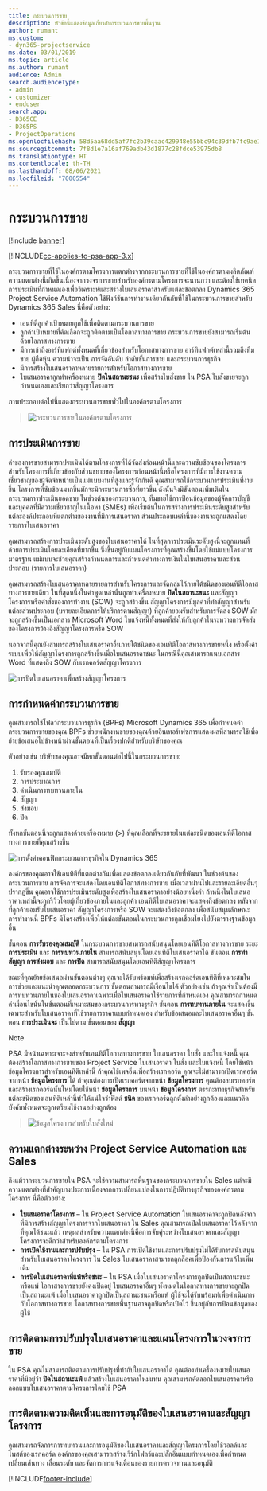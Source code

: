 ```yaml
---
title: กระบวนการขาย
description: หัวข้อนี้แสดงข้อมูลเกี่ยวกับกระบวนการขายพื้นฐาน
author: rumant
ms.custom:
- dyn365-projectservice
ms.date: 03/01/2019
ms.topic: article
ms.author: rumant
audience: Admin
search.audienceType:
- admin
- customizer
- enduser
search.app:
- D365CE
- D365PS
- ProjectOperations
ms.openlocfilehash: 58d5aa68dd5af7fc2b39caac429948e55bbc94c39dfb7fc9ae15a37cc3c92ce6
ms.sourcegitcommit: 7f8d1e7a16af769adb43d1877c28fdce53975db8
ms.translationtype: HT
ms.contentlocale: th-TH
ms.lasthandoff: 08/06/2021
ms.locfileid: "7000554"
---
```

# <a name="sales-processes"></a>กระบวนการขาย

[!include [banner](../includes/psa-now-project-operations.md)]

[!INCLUDE[cc-applies-to-psa-app-3.x](../includes/cc-applies-to-psa-app-3x.md)]

กระบวนการขายที่ใช้ในองค์กรตามโครงการแตกต่างจากกระบวนการขายที่ใช้ในองค์กรตามผลิตภัณฑ์ ความแตกต่างนี้เกิดขึ้นเนื่องจากวงจรการขายสำหรับองค์กรตามโครงการจะนานกว่า และต้องใช้เทคนิคการประเมินที่กำหนดเองเพื่อวิเคราะห์และสร้างใบเสนอราคาสำหรับแต่ละข้อตกลง Dynamics 365 Project Service Automation ใช้ฟังก์ชันการทำงานเดียวกันกับที่ใช้ในกระบวนการขายสำหรับ Dynamics 365 Sales นี่คือตัวอย่าง:

- เอนทิตีลูกค้าเป้าหมายถูกใช้เพื่อติดตามกระบวนการขาย
- ลูกค้าเป้าหมายที่คัดเลือกจะถูกติดตามเป็นโอกาสทางการขาย กระบวนการขายยังสามารถเริ่มต้นด้วยโอกาสทางการขาย
- มีการเข้าถึงอาร์ทิแฟกต์ทั้งหมดที่เกี่ยวข้องสำหรับโอกาสทางการขาย อาร์ทิแฟกต์เหล่านี้รวมถึงทีมขาย ผู้ถือหุ้น ความน่าจะเป็น การจัดอันดับ ลำดับขั้นการขาย และกระบวนการธุรกิจ
- มีการสร้างใบเสนอราคาหลายรายการสำหรับโอกาสทางการขาย
- ใบเสนอราคาถูกทำเครื่องหมาย **ปิดในสถานะชนะ** เพื่อสร้างใบสั่งขาย ใน PSA ใบสั่งขายจะถูกกำหนดเองและเรียกว่าสัญญาโครงการ

ภาพประกอบต่อไปนี้แสดงกระบวนการขายทั่วไปในองค์กรตามโครงการ

> ![กระบวนการขายในองค์กรตามโครงการ](media/basic-guide-1.png)

## <a name="estimating-a-sale"></a>การประเมินการขาย
ค่าของการขายสามารถประเมินได้ตามโครงการที่ได้จัดส่งก่อนหน้านี้และความซับซ้อนของโครงการ สำหรับโครงการที่เกี่ยวข้องกับส่วนขยายของโครงการก่อนหน้านี้หรือโครงการที่มีการใช้งานความเชี่ยวชาญของผู้จัดจำหน่ายเป็นแม่แบบงานที่สูงและรู้จักกันดี คุณสามารถใช้กระบวนการประเมินที่ง่ายขึ้น โครงการที่ซับซ้อนมากขึ้นมักจะมีกระบวนการซื้อที่ยาวขึ้น ดังนั้นจึงมีขั้นตอนเพิ่มเติมในกระบวนการประเมินยอดขาย ในช่วงต้นของกระบวนการ, ทีมขายใช้การป้อนข้อมูลของผู้จัดการบัญชีและบุคคลที่มีความเชี่ยวชาญในเนื้อหา (SMEs) เพื่อเริ่มต้นในการสร้างการประเมินระดับสูงสำหรับแต่ละองค์ประกอบที่แตกต่างของงานที่มีการเสนอราคา ส่วนประกอบเหล่านี้ของงานจะถูกแสดงโดยรายการใบเสนอราคา 

คุณสามารถสร้างการประเมินระดับสูงของใบเสนอราคาได้ ในที่สุดการประเมินระดับสูงนี้จะถูกแทนที่ด้วยการประเมินโดยละเอียดที่มากขึ้น ซึ่งขึ้นอยู่กับแผนโครงการที่คุณสร้างขึ้นโดยใช้แม่แบบโครงการมาตรฐาน แม่แบบจะช่วยคุณสร้างกำหนดการและกำหนดค่าทางการเงินในใบเสนอราคาและส่วนประกอบ (รายการใบเสนอราคา) 

คุณสามารถสร้างใบเสนอราคาหลายรายการสำหรับโครงการและจัดกลุ่มไว้ภายใต้ชนิดของเอนทิตีโอกาสทางการขายเดียว ในที่สุดหนึ่งในคำพูดเหล่านั้นถูกทำเครื่องหมาย **ปิดในสถานะชนะ** และสัญญาโครงการหรือคำสั่งของการทำงาน (SOW) จะถูกสร้างขึ้น สัญญาโครงการมีมูลค่าที่ทำสัญญาสำหรับแต่ละส่วนประกอบ (บรายละเอียดการให้บริการตามสัญญา) ที่ลูกค้ายอมรับสำหรับการจัดส่ง SOW มักจะถูกสร้างขึ้นเป็นเอกสาร Microsoft Word ใบแจ้งหนี้ทั้งหมดที่ส่งให้กับลูกค้าในระหว่างการจัดส่งของโครงการอ้างอิงสัญญาโครงการหรือ SOW

นอกจากนี้คุณยังสามารถสร้างใบเสนอราคาอื่นภายใต้ชนิดของเอนทิตีโอกาสทางการขายหนึ่ง หรือตั้งค่าระบบเพื่อให้สัญญาโครงการถูกสร้างขึ้นเมื่อใบเสนอราคาชนะ ในกรณีนี้คุณสามารถแนบเอกสาร Word ที่แสดงถึง SOW กับเรกคอร์ดสัญญาโครงการ

![การปิดใบเสนอราคาเพื่อสร้างสัญญาโครงการ](media/basic-guide-2.png)

## <a name="configuring-the-sales-process"></a>การกำหนดค่ากระบวนการขาย
คุณสามารถใช้โฟลว์กระบวนการธุรกิจ (BPFs) Microsoft Dynamics 365 เพื่อกำหนดค่ากระบวนการขายของคุณ BPFs ช่วยพนักงานขายของคุณด้วยอินเทอร์เฟซการแสดงผลที่สามารถใช้เพื่อย้ายข้อเสนอไปข้างหน้าผ่านขั้นตอนที่เป็นเรื่องปกติสำหรับบริษัทของคุณ

ตัวอย่างเช่น บริษัทของคุณอาจมีหกขั้นตอนต่อไปนี้ในกระบวนการขาย:

1. รับรองคุณสมบัติ
2. การประมาณการ
3. ดำเนินการทบทวนภายใน
4. สัญญา
5. ส่งมอบ
6. ปิด

ทั้งหกขั้นตอนนี้จะถูกแสดงด้วยเครื่องหมาย (\>) ที่คุณเลือกที่จะขยายในแต่ละชนิดของเอนทิตีโอกาสทางการขายที่คุณสร้างขึ้น

![การตั้งค่าคอนฟิกกระบวนการธุรกิจใน Dynamics 365](media/basic-guide-3.png)
 
องค์กรของคุณอาจใช้เอนทิตีที่แตกต่างกันเพื่อแสดงข้อตกลงเดียวกันกับที่พัฒนา ในช่วงต้นของกระบวนการขาย การจัดการจะแสดงโดยเอนทิตีโอกาสทางการขาย เมื่อเวลาผ่านไปและรายละเอียดอื่นๆ ปรากฏขึ้น คุณอาจใช้การประเมินระดับสูงเพื่อสร้างใบเสนอราคาอย่างน้อยหนึ่งคำ ถ้าหนึ่งในใบเสนอราคาเหล่านี้จะถูกรีวิวโดยผู้เกี่ยวข้องภายในและลูกค้า เอนทิตีใบเสนอราคาจะแสดงถึงข้อตกลง หลังจากที่ลูกค้ายอมรับใบเสนอราคา สัญญาโครงการหรือ SOW จะแสดงถึงข้อตกลง เพื่อสนับสนุนลักษณะการทำงานนี้ BPFs มีโครงสร้างเพื่อให้แต่ละขั้นตอนในกระบวนการถูกเชื่อมโยงไปยังตารางฐานข้อมูลอื่น

ขั้นตอน **การรับรองคุณสมบัติ** ในกระบวนการขายสามารถสนับสนุนโดยเอนทิตีโอกาสทางการขาย ระยะ **การประเมิน** และ **การทบทวนภายใน** สามารถสนับสนุนโดยเอนทิตีใบเสนอราคาได้ ขันตอน **การทำสัญญา** **การส่งมอบ** และ **การปิด** สามารถสนับสนุนโดยเอนทิตีสัญญาโครงการ

ขณะที่คุณย้ายข้อเสนอผ่านขั้นตอนต่างๆ คุณจะได้รับพร้อมท์เพื่อสร้างเรกคอร์ดเอนทิตีที่เหมาะสมในการช่วยและแนะนำคุณตลอดกระบวนการ ขั้นตอนสามารถมีเงื่อนไขได้ ตัวอย่างเช่น ถ้าคุณจำเป็นต้องมีการทบทวนภายในของใบเสนอราคาเฉพาะเมื่อใบเสนอราคาใช้รายการที่กำหนดเอง คุณสามารถกำหนดค่าเงื่อนไขนั้นในขั้นตอนที่เหมาะสมของกระบวนการทางธุรกิจ ขั้นตอน **การทบทานภายใน** จะแสดงขึ้นเฉพาะสำหรับใบเสนอราคาที่ใช้รายการราคาแบบกำหนดเอง สำหรับข้อเสนอและใบเสนอราคาอื่นๆ ขั้นตอน **การประเมินจะ** เป็นไปตาม ขั้นตอนของ **สัญญา**

> [!NOTE]
> PSA มีหน้าเฉพาะเจาะจงสำหรับเอนทิตีโอกาสทางการขาย ใบเสนอราคา ใบสั่ง และใบแจ้งหนี้ คุณต้องสร้างโอกาสทางการขายของ Project Service ใบเสนอราคา ใบสั่ง และใบแจ้งหนี้ โดยใช้หน้าข้อมูลโครงการสำหรับเอนทิตีเหล่านี้ ถ้าคุณใช้เพจอื่นเพื่อสร้างเรกคอร์ด คุณจะไม่สามารถเปิดเรกคอร์ดจากหน้า **ข้อมูลโครงการ** ได้ ถ้าคุณต้องการเปิดเรกคอร์ดจากหน้า **ข้อมูลโครงการ** คุณต้องลบเรกคอร์ดและสร้างเรกคอร์ดนั้นใหม่โดยใช้หน้า **ข้อมูลโครงการ** บนหน้า **ข้อมูลโครงการ** ตรรกะทางธุรกิจสำหรับแต่ละชนิดของเอนทิตีเหล่านี้ทำให้แน่ใจว่าฟิลด์ **ชนิด** ของเรกคอร์ดถูกตั้งค่าอย่างถูกต้องและแนวคิดบังคับทั้งหมดจะถูกเตรียมใช้งานอย่างถูกต้อง

> ![ข้อมูลโครงการสำหรับใบสั่งใหม่](media/basic-guide-4.png)
 
## <a name="differences-between-project-service-automation-and-sales"></a>ความแตกต่างระหว่าง Project Service Automation และ Sales
ถึงแม้ว่ากระบวนการขายใน PSA จะใช้ความสามารถพื้นฐานของกระบวนการขายใน Sales แต่จะมีความแตกต่างที่สำคัญบางประการเนื่องจากการเปลี่ยนแปลงในการปฏิบัติทางธุรกิจขององค์กรตามโครงการ นี่คือตัวอย่าง:

- **ใบเสนอราคาโครงการ** – ใน Project Service Automation ใบเสนอราคาจะถูกปิดหลังจากที่มีการสร้างสัญญาโครงการจากใบเสนอราคา ใน Sales คุณสามารถเปิดใบเสนอราคาไว้หลังจากที่คุณได้ชนะแล้ว เหตุผลสำหรับความแตกต่างนี้คือการจับคู่ระหว่างใบเสนอราคาและสัญญาโครงการจะดีกว่าสำหรับองค์กรตามโครงการ 
- **การเปิดใช้งานและการปรับปรุง** – ใน PSA การเปิดใช้งานและการปรับปรุงไม่ได้รับการสนับสนุนสำหรับใบเสนอราคาโครงการ ใน Sales ใบเสนอราคาสามารถถูกล็อคเพื่อป้องกันการแก้ไขเพิ่มเติม
- **การปิดใบเสนอราคาที่แพ้หรือชนะ** – ใน PSA เมื่อใบเสนอราคาโครงการถูกปิดเป็นสถานะชนะหรือแพ้ โอกาสางการขายยังคงเปิดอยู่ ใบเสนอราคาอื่นๆ ทั้งหมดในโอกาสทางการขายจะถูกปิดเป็นสถานะแพ้ เมื่อใบเสนอราคาถูกปิดเป็นสถานะชนะหรือแพ้ ผู้ใช้จะได้รับพร้อมท์เพื่อดำเนินการกับโอกาสทางการขาย โอกาสทางการขายพื้นฐานอาจถูกปิดหรือเปิดไว้ ขึ้นอยู่กับการป้อนข้อมูลของผู้ใช้

## <a name="tracking-revisions-to-quotes-and-project-plans-in-the-sales-cycle"></a>การติดตามการปรับปรุงใบเสนอราคาและแผนโครงการในวงจรการขาย
ใน PSA คุณไม่สามารถติดตามการปรับปรุงที่ทำกับใบเสนอราคาได้ คุณต้องทำเครื่องหมายใบเสนอราคาที่มีอยู่ว่า **ปิดในสถานะแพ้** แล้วสร้างใบเสนอราคาใหม่แทน คุณสามารถคัดลอกใบเสนอราคาหรือลอกแบบใบเสนอราคาตามโครงการโดยใช้ PSA

## <a name="tracking-comments-and-approvals-of-quotes-and-project-contracts"></a>การติดตามความคิดเห็นและการอนุมัติของใบเสนอราคาและสัญญาโครงการ
คุณสามารถจัดการการทบทวนและการอนุมัติของใบเสนอราคาและสัญญาโครงการโดยใช้วอลล์และโพสต์ของเรกคอร์ด องค์กรของคุณสามารถสร้างเวิร์กโฟลว์และปลั๊กอินแบบกำหนดเองเพื่อกำหนด เปลี่ยนเส้นทาง เลื่อนระดับ และจัดการการแจ้งเตือนของรายการตรวจทานและอนุมัติ


[!INCLUDE[footer-include](../includes/footer-banner.md)]